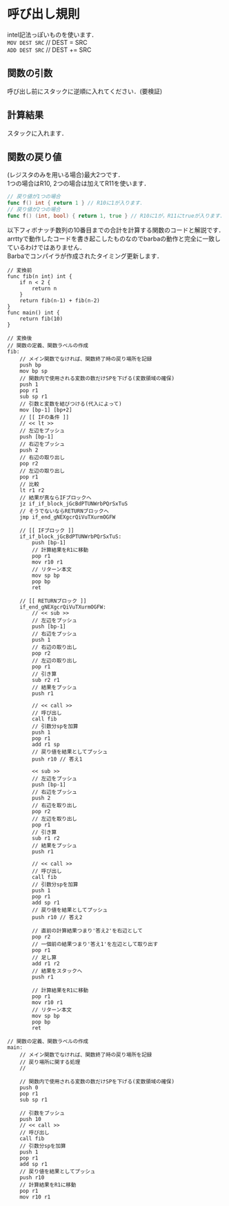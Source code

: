 # 呼び出し規則
intel記法っぽいものを使います．  
`MOV DEST SRC` // DEST = SRC  
`ADD DEST SRC` // DEST += SRC  

## 関数の引数
呼び出し前にスタックに逆順に入れてください．(要検証)

## 計算結果
スタックに入れます．
## 関数の戻り値
(レジスタのみを用いる場合)最大2つです．  
1つの場合はR10, 2つの場合は加えてR11を使います．  
```go
// 戻り値が1つの場合
func f() int { return 1 } // R10に1が入ります．
// 戻り値が2つの場合
func f() (int, bool) { return 1, true } // R10に1が，R11にtrueが入ります．
```

以下フィボナッチ数列の10番目までの合計を計算する関数のコードと解説です．  
arrttyで動作したコードを書き起こしたものなのでbarbaの動作と完全に一致しているわけではありません．  
Barbaでコンパイラが作成されたタイミング更新します．
```text
// 変換前
func fib(n int) int {
	if n < 2 {
		return n
	}
	return fib(n-1) + fib(n-2)
}
func main() int {
	return fib(10)
}
```
```text
// 変換後
// 関数の定義、関数ラベルの作成
fib:
	// メイン関数でなければ、関数終了時の戻り場所を記録
	push bp
	mov bp sp
	// 関数内で使用される変数の数だけSPを下げる(変数領域の確保)
	push 1
	pop r1
	sub sp r1
	// 引数と変数を結びつける(代入によって)
	mov [bp-1] [bp+2]
	// [[ IFの条件 ]]
	// << lt >>
	// 左辺をプッシュ
	push [bp-1]
	// 右辺をプッシュ
	push 2
	// 右辺の取り出し
	pop r2
	// 左辺の取り出し
	pop r1
	// 比較
	lt r1 r2
	// 結果が真ならIFブロックへ
    jz if_if_block_jGcBdPTUNWrbPQrSxTuS
	// そうでないならRETURNブロックへ
    jmp if_end_gNEXgcrQiVuTXurmOGFW

	// [[ IFブロック ]]
	if_if_block_jGcBdPTUNWrbPQrSxTuS:
		push [bp-1]
		// 計算結果をR1に移動
		pop r1
		mov r10 r1
		// リターン本文
		mov sp bp
		pop bp
		ret
	
	// [[ RETURNブロック ]]
	if_end_gNEXgcrQiVuTXurmOGFW:
		// << sub >>
		// 左辺をプッシュ
		push [bp-1]
		// 右辺をプッシュ
		push 1
		// 右辺の取り出し
		pop r2
		// 左辺の取り出し
		pop r1
		// 引き算
		sub r2 r1
		// 結果をプッシュ
		push r1

		// << call >>
		// 呼び出し
		call fib
		// 引数分spを加算
		push 1
		pop r1
		add r1 sp
		// 戻り値を結果としてプッシュ
		push r10 // 答え1

		<< sub >>
		// 左辺をプッシュ
		push [bp-1]
		// 右辺をプッシュ
		push 2
		// 右辺を取り出し
		pop r2
		// 左辺を取り出し
		pop r1
		// 引き算
		sub r1 r2
		// 結果をプッシュ
		push r1

		// << call >>
		// 呼び出し
		call fib
		// 引数分spを加算
		push 1
		pop r1
		add sp r1
		// 戻り値を結果としてプッシュ
		push r10 // 答え2

		// 直前の計算結果つまり'答え2'を右辺として
		pop r2
		// 一個前の結果つまり'答え1'を左辺として取り出す
		pop r1
		// 足し算
		add r1 r2
		// 結果をスタックへ
		push r1

		// 計算結果をR1に移動
		pop r1
		mov r10 r1
		// リターン本文
		mov sp bp
		pop bp
		ret

// 関数の定義、関数ラベルの作成
main:
	// メイン関数でなければ、関数終了時の戻り場所を記録
	// 戻り場所に関する処理
	// 

	// 関数内で使用される変数の数だけSPを下げる(変数領域の確保)
	push 0
	pop r1
	sub sp r1
	
	// 引数をプッシュ
	push 10
	// << call >>
	// 呼び出し
	call fib
	// 引数分spを加算
	push 1
	pop r1
	add sp r1
	// 戻り値を結果としてプッシュ
	push r10
	// 計算結果をR1に移動
	pop r1
	mov r10 r1
```
